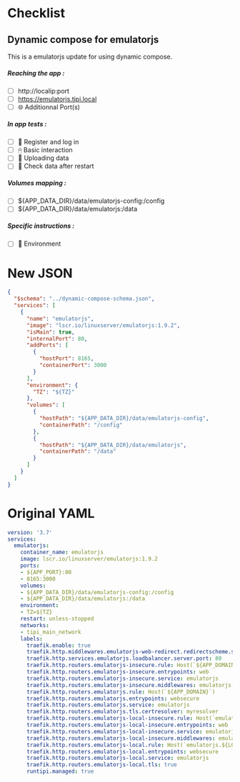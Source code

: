 # Checklist
## Dynamic compose for emulatorjs
This is a emulatorjs update for using dynamic compose.
##### Reaching the app :
- [ ] http://localip:port
- [ ] https://emulatorjs.tipi.local
- [ ] 🌐 Additionnal Port(s)
##### In app tests :
- [ ] 📝 Register and log in
- [ ] 🖱 Basic interaction
- [ ] 🌆 Uploading data
- [ ] 🔄 Check data after restart
##### Volumes mapping :
- [ ] ${APP_DATA_DIR}/data/emulatorjs-config:/config
- [ ] ${APP_DATA_DIR}/data/emulatorjs:/data
##### Specific instructions :
- [ ] 🌳 Environment

# New JSON
```json
{
  "$schema": "../dynamic-compose-schema.json",
  "services": [
    {
      "name": "emulatorjs",
      "image": "lscr.io/linuxserver/emulatorjs:1.9.2",
      "isMain": true,
      "internalPort": 80,
      "addPorts": [
        {
          "hostPort": 8165,
          "containerPort": 3000
        }
      ],
      "environment": {
        "TZ": "${TZ}"
      },
      "volumes": [
        {
          "hostPath": "${APP_DATA_DIR}/data/emulatorjs-config",
          "containerPath": "/config"
        },
        {
          "hostPath": "${APP_DATA_DIR}/data/emulatorjs",
          "containerPath": "/data"
        }
      ]
    }
  ]
} 
```
# Original YAML
```yaml
version: '3.7'
services:
  emulatorjs:
    container_name: emulatorjs
    image: lscr.io/linuxserver/emulatorjs:1.9.2
    ports:
    - ${APP_PORT}:80
    - 8165:3000
    volumes:
    - ${APP_DATA_DIR}/data/emulatorjs-config:/config
    - ${APP_DATA_DIR}/data/emulatorjs:/data
    environment:
    - TZ=${TZ}
    restart: unless-stopped
    networks:
    - tipi_main_network
    labels:
      traefik.enable: true
      traefik.http.middlewares.emulatorjs-web-redirect.redirectscheme.scheme: https
      traefik.http.services.emulatorjs.loadbalancer.server.port: 80
      traefik.http.routers.emulatorjs-insecure.rule: Host(`${APP_DOMAIN}`)
      traefik.http.routers.emulatorjs-insecure.entrypoints: web
      traefik.http.routers.emulatorjs-insecure.service: emulatorjs
      traefik.http.routers.emulatorjs-insecure.middlewares: emulatorjs-web-redirect
      traefik.http.routers.emulatorjs.rule: Host(`${APP_DOMAIN}`)
      traefik.http.routers.emulatorjs.entrypoints: websecure
      traefik.http.routers.emulatorjs.service: emulatorjs
      traefik.http.routers.emulatorjs.tls.certresolver: myresolver
      traefik.http.routers.emulatorjs-local-insecure.rule: Host(`emulatorjs.${LOCAL_DOMAIN}`)
      traefik.http.routers.emulatorjs-local-insecure.entrypoints: web
      traefik.http.routers.emulatorjs-local-insecure.service: emulatorjs
      traefik.http.routers.emulatorjs-local-insecure.middlewares: emulatorjs-web-redirect
      traefik.http.routers.emulatorjs-local.rule: Host(`emulatorjs.${LOCAL_DOMAIN}`)
      traefik.http.routers.emulatorjs-local.entrypoints: websecure
      traefik.http.routers.emulatorjs-local.service: emulatorjs
      traefik.http.routers.emulatorjs-local.tls: true
      runtipi.managed: true
 
```
